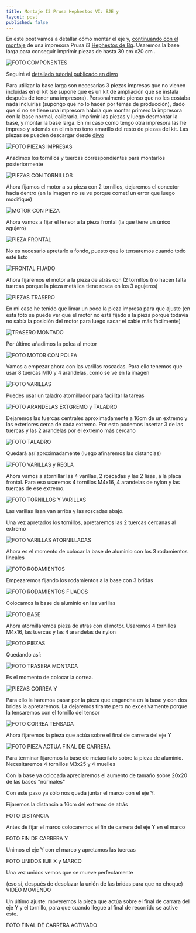 ```yaml
---
title: Montaje I3 Prusa Hephestos VI: EJE y
layout: post
published: false
---
```


En este post vamos a detallar cómo montar el eje y, [continuando con el montaje](http://blog.elcacharreo.com/tag/hephestos/) de una impresora Prusa i3 [Hephestos de Bq](http://bq.com/es/prusa). Usaremos la base larga para conseguir imprimir piezas de hasta 30 cm x20 cm .

![FOTO COMPONENTES](https://lh4.googleusercontent.com/-o7eWXB9T-pw/VVfBsWvbFsI/AAAAAAAA7TU/oVsgyQUiAzM/w1014-h761-no/IMG_20150515_143341.jpg)

Seguiré el [detallado tutorial publicado en diwo](http://diwo.bq.com/montaje-de-la-actualizacion-a-base-larga/)

Para utilizar la base larga son necesarias 3 piezas impresas que no vienen incluidas en el kit (se supone que es un kit de ampliación que se instala después de tener una impresora). Personalmente pienso que no les costaba nada incluirlas (supongo que no lo hacen por temas de producción), dado que si no se tiene una impresora habría que montar primero la impresora con la base normal, calibrarla, imprimir las piezas y luego desmontar la base, y montar la base larga. En mi caso como tengo otra impresora las he impreso y además en el mismo tono amarillo del resto de piezas del kit. Las piezas se pueden descargar desde [diwo](http://diwo.bq.com/wp-content/uploads/2015/01/Piezas_impresas_base_larga.zip)
 
![FOTO PIEZAS IMPRESAS](https://lh4.googleusercontent.com/-qhmxi71KbLU/VVfCvpkhmqI/AAAAAAAA7TM/krnsU5lON18/w1014-h761-no/IMG_20150515_143232.jpg)

Añadimos los tornillos y tuercas correspondientes para montarlos posteriormente

![PIEZAS CON TORNILLOS](https://lh4.googleusercontent.com/-7mOp1alAjtc/VVfCvvPFytI/AAAAAAAA7TA/mDerryp-5NY/w1014-h761-no/IMG_20150515_145523.jpg)

Ahora fijamos el motor a su pieza con 2 tornillos, dejaremos el conector hacia dentro (en la imagen no se ve porque cometí un error que luego modifiqué)

![MOTOR CON PIEZA](https://lh4.googleusercontent.com/-ayLXDB286Ew/VVfCvsxRT2I/AAAAAAAA7TA/Vj-ZiPsqu5s/w1014-h761-no/IMG_20150515_150018.jpg)

Ahora vamos a fijar el tensor a la pieza frontal (la que tiene un único agujero)

![PIEZA FRONTAL](https://lh4.googleusercontent.com/-Y19UhMkGcq0/VVfCvjz_JSI/AAAAAAAA7TA/nQzoyiw9Rvk/w1014-h761-no/IMG_20150515_150147.jpg)

No es necesario apretarlo a fondo, puesto que lo tensaremos cuando todo esté listo

![FRONTAL FIJADO](https://lh6.googleusercontent.com/-26aimPKm4Is/VVfCvgmj_YI/AAAAAAAA7TA/NMqok5L3BMA/w1014-h761-no/IMG_20150515_150302.jpg)

Ahora fijaremos el motor a la pieza de atrás con (2 tornillos (no hacen falta tuercas porque la pieza metálica tiene rosca en los 3 agujeros)

![PIEZAS TRASERO](https://lh4.googleusercontent.com/-_GvixheGY5w/VVfCvkjhNVI/AAAAAAAA7TA/Yk6-aZZLNM0/w1014-h761-no/IMG_20150515_150359.jpg)

En mi caso he tenido que limar un poco la pieza impresa para que ajuste (en esta foto se puede ver que el motor no está fijado a la pieza porque todavía no sabía la posición del motor para luego sacar el cable más fácilmente)

![TRASERO MONTADO](https://lh4.googleusercontent.com/-xiWzbz1mZmk/VVfCvtjwaoI/AAAAAAAA7TA/QZLGIy944eU/w1014-h761-no/IMG_20150515_150912.jpg)

Por último añadimos la polea al motor

![FOTO MOTOR CON POLEA](https://lh4.googleusercontent.com/-bozIPhWnwEw/VVfCvhMw4uI/AAAAAAAA7TA/H4_KYGKWVdw/w1014-h761-no/IMG_20150515_151008.jpg)

Vamos a empezar ahora con las varillas roscadas. Para ello tenemos que usar 8 tuercas M10 y 4 arandelas, como se ve en la imagen

![FOTO VARILLAS](https://lh4.googleusercontent.com/-boNw9aoT1Rw/VVfBsaaSqyI/AAAAAAAA7SY/qPbwcAizwhY/w1014-h761-no/IMG_20150515_172731.jpg)

Puedes usar un taladro atornillador para facilitar la tareas

![FOTO ARANDELAS EXTGREMO y TALADRO](https://lh6.googleusercontent.com/-P1tDtmbGD1s/VVfCvoHT8xI/AAAAAAAA7TA/8CWXwmjzsqo/w1014-h761-no/IMG_20150515_172829.jpg)


Dejaremos las tuercas centrales aproximadamente a 16cm de un extremo y las exteriores cerca de cada extremo. Por esto podemos insertar 3 de las tuercas y las 2 arandelas por el extremo más cercano

![FOTO TALADRO](https://lh6.googleusercontent.com/-YOwZxS8Xorc/VVfBsaFV1cI/AAAAAAAA7SY/C3Lg7il9ocE/w1014-h761-no/IMG_20150515_173338.jpg)

Quedará así aproximadamente (luego afinaremos las distancias)

![FOTO VARILLAS y REGLA](https://lh4.googleusercontent.com/-BWXzNU-ZpyI/VVfCvtIxpZI/AAAAAAAA7TA/veluAnLDNZc/w1014-h761-no/IMG_20150515_173611.jpg)

Ahora vamos a atornillar las 4 varillas, 2 roscadas y las 2 lisas, a la placa frontal. Para eso usaremos 4 tornillos M4x16, 4 arandelas de nylon y las tuercas de ese extremo. 

![FOTO TORNILLOS Y VARILLAS](https://lh4.googleusercontent.com/-7B7ZJKyN_ZA/VVfCvhblTDI/AAAAAAAA7Tk/L1N6E4dYYOY/w1014-h761-no/IMG_20150515_175405.jpg)

Las varillas lisan van arriba y las roscadas abajo.

Una vez apretados los tornillos, apretaremos las 2 tuercas cercanas al extremo

![FOTO VARILLAS ATORNILLADAS](https://lh6.googleusercontent.com/-o4texFY0V_c/VVfCvuk502I/AAAAAAAA7TA/SjBnl26clRE/w1014-h761-no/IMG_20150515_175733.jpg)

Ahora es el momento de colocar la base de aluminio con los 3 rodamientos lineales 

![FOTO RODAMIENTOS](https://lh6.googleusercontent.com/-juo0eCpO6Q4/VVfCvo1QoLI/AAAAAAAA7Ts/wEZlPig1XQk/w1014-h761-no/IMG_20150515_175821.jpg)

Empezaremos fijando los rodamientos a la base con 3 bridas

![FOTO RODAMIENTOS FIJADOS](https://lh6.googleusercontent.com/-g2Wxf26b77g/VVfCvn7rGGI/AAAAAAAA7T0/F_u1ch1oiNk/w1014-h761-no/IMG_20150515_180101.jpg)

Colocamos la base de aluminio en las varillas

![FOTO BASE](https://lh4.googleusercontent.com/-lKdXeejVVu8/VVfCvsS4EKI/AAAAAAAA7TA/KJZ_EdxgUJQ/w1014-h761-no/IMG_20150515_180212.jpg)

Ahora atornillaremos pieza de atras con el motor. Usaremos 4 tornillos M4x16, las tuercas y las 4 arandelas de nylon

![FOTO PIEZAS](https://lh4.googleusercontent.com/-Muc1W912qaQ/VVfCvnircNI/AAAAAAAA7T8/aeEV6irnnLg/w1014-h761-no/IMG_20150515_180706.jpg)

Quedando así:

![FOTO TRASERA MONTADA](https://lh4.googleusercontent.com/-H6uV01r93ME/VVfCvu_P7wI/AAAAAAAA7UE/Y3eCYqXjXxU/w1014-h761-no/IMG_20150515_180955.jpg)

Es el momento de colocar la correa. 

![PIEZAS CORREA Y](https://lh4.googleusercontent.com/-3CPucwf8lGs/VVfCviBT6iI/AAAAAAAA7UM/tRpbgsyiHMI/w1014-h761-no/IMG_20150515_181514.jpg)

Para ello la haremos pasar por la pieza que engancha en la base y con dos bridas la apretaremos. La dejaremos tirante pero no excesivamente porque la tensaremos con el tornillo del tensor

![FOTO CORREA TENSADA](https://lh6.googleusercontent.com/-t58WgG3Kn0c/VVfCvoxXb3I/AAAAAAAA7TA/rVTkuJIBpxo/w1014-h761-no/IMG_20150515_182805.jpg)

Ahora fijaremos la pieza que actúa sobre el final de carrera del eje Y

![FOTO PIEZA ACTUA FINAL DE CARRERA](https://lh4.googleusercontent.com/-t7ODaq7BK1s/VVfCvgVlb4I/AAAAAAAA7TA/cXdZKHXIwg0/w1014-h761-no/IMG_20150515_183920.jpg)

Para terminar fijaremos la base de metacrilato sobre la pieza de aluminio. Necesitaremos 4 tornillos M3x25 y 4 muelles

Con la base ya colocada apreciaremos el aumento de tamaño sobre 20x20 de las bases "normales"

Con este paso ya sólo nos queda juntar el marco con el eje Y.

Fijaremos la distancia a 16cm del extremo de atrás

FOTO DISTANCIA

Antes de fijar el marco colocaremos el fin de carrera del eje Y en el marco

FOTO FIN DE CARRERA Y

Unimos el eje Y con el marco y apretamos las tuercas

FOTO UNIDOS EJE X y MARCO

Una vez unidos vemos que se mueve perfectamente

(eso sí, después de desplazar la unión de las bridas para que no choque)
VIDEO MOVIENDO

Un último ajuste: moveremos la pieza que actúa sobre el final de carrara del eje Y y el tornillo, para que cuando llegue al final de recorrido se active éste.

FOTO FINAL DE CARRERA ACTIVADO